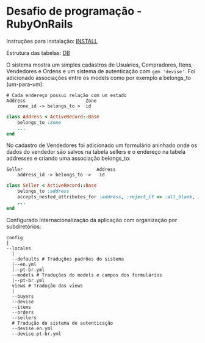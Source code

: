 # Desafio de programação - RubyOnRails

Instruções para instalação: [INSTALL](INSTALL.md)

Estrutura das tabelas: [DB](DB.md)

O sistema mostra um simples cadastros de Usuários, Compradores, Itens, Vendedores e Ordens e um sistema de autenticação com ```gem 'devise'```.
Foi adicionado associações entre os models como por exemplo a belongs_to (um-para-um):

```
# Cada endereço possui relação com um estado
Address                      Zone
    zone_id -> belongs_to >  id
```
```ruby
class Address < ActiveRecord::Base
    belongs_to :zone
    ...
end
```

No cadastro de Vendedores foi adicionado um formulário aninhado onde os dados do vendedor são salvos na tabela sellers e o endereço na tabela addresses e criando uma associação belongs_to:

```
Seller                           Address
    address_id -> belongs_to ->   id
```
```ruby
class Seller < ActiveRecord::Base
    belongs_to :address
    accepts_nested_attributes_for :address, :reject_if => :all_blank, :allow_destroy => true
    ...
end
```

Configurado Internacionalização da aplicação com organização por subdiretórios:
```
config
|
--locales
  |
  --defaults # Traduções padrões do sistema
  |--en.yml
  |--pt-br.yml
  --models # Traduções do models e campos dos formulários
  |--pt-br.yml
  views # Tradução das views
  |
  --buyers
  --devise
  --items
  --orders
  --sellers
  # Tradução do sistema de autenticação
  --devise.en.yml
  --devise.pt-br.yml
```

